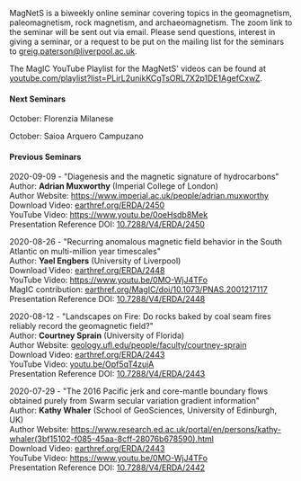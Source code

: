 MagNetS is a biweekly online seminar covering topics in the geomagnetism, paleomagnetism, rock magnetism, and archaeomagnetism. The zoom link to the seminar will be sent out via email. Please send questions, interest in giving a seminar, or a request to be put on the mailing list for the seminars to [greig.paterson@liverpool.ac.uk](mailto:greig.paterson@liverpool.ac.uk).

The MagIC YouTube Playlist for the MagNetS' videos can be found at [youtube.com/playlist?list=PLirL2unikKCgTsORL7X2p1DE1AgefCxwZ](https://www.youtube.com/playlist?list=PLirL2unikKCgTsORL7X2p1DE1AgefCxwZ).

#### Next Seminars
October: Florenzia Milanese

October: Saioa Arquero Campuzano

#### Previous Seminars
2020-09-09 - "Diagenesis and the magnetic signature of hydrocarbons"  
 Author: **Adrian Muxworthy** (Imperial College of London)  
 Author Website: https://www.imperial.ac.uk/people/adrian.muxworthy  
 Download Video: [earthref.org/ERDA/2450](https://earthref.org/ERDA/2450/)  
 YouTube Video: https://www.youtu.be/0oeHsdb8Mek   
 Presentation Reference DOI: [10.7288/V4/ERDA/2450](https://dx.doi.org/10.7288/V4/ERDA/2450)

2020-08-26 - "Recurring anomalous magnetic field behavior in the South Atlantic on multi-million year timescales"  
 Author: **Yael Engbers** (University of Liverpool)  
 Download Video: [earthref.org/ERDA/2448](https://earthref.org/ERDA/2448/)  
 YouTube Video: https://www.youtu.be/0MO-WjJ4TFo   
 MagIC contribution: [earthref.org/MagIC/doi/10.1073/PNAS.2001217117](https://earthref.org/MagIC/doi/10.1073/PNAS.2001217117)  
 Presentation Reference DOI: [10.7288/V4/ERDA/2448](https://dx.doi.org/10.7288/V4/ERDA/2448)

2020-08-12 - "Landscapes on Fire: Do rocks baked by coal seam fires reliably record the geomagnetic field?"  
 Author: **Courtney Sprain** (University of Florida)  
 Author Website: [geology.ufl.edu/people/faculty/courtney-sprain](https://geology.ufl.edu/people/faculty/courtney-sprain)  
 Download Video: [earthref.org/ERDA/2443](https://earthref.org/ERDA/2443)  
 YouTube Video: [youtu.be/Opf5qT4zujA](https://youtu.be/Opf5qT4zujA)  
 Presentation Reference DOI: [10.7288/V4/ERDA/2443](https://dx.doi.org/10.7288/V4/ERDA/2443)

2020-07-29 - "The 2016 Pacific jerk and core-mantle boundary flows obtained purely from Swarm secular variation gradient information"  
 Author: **Kathy Whaler** (School of GeoSciences, University of Edinburgh, UK)  
 Author Website: https://www.research.ed.ac.uk/portal/en/persons/kathy-whaler(3bf15102-f085-45aa-8cff-28076b678590).html  
 Download Video: [earthref.org/ERDA/2443](https://earthref.org/ERDA/2442)  
 YouTube Video: https://www.youtu.be/0MO-WjJ4TFo  
 Presentation Reference DOI: [10.7288/V4/ERDA/2442](https://dx.doi.org/10.7288/V4/ERDA/2442)
